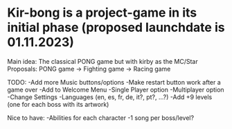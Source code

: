 # Kir-bong is a project-game in its initial phase (proposed launchdate is 01.11.2023)
Main idea: The classical PONG game but with kirby as the MC/Star
Proposals: PONG game -> Fighting game -> Racing game

TODO:
-Add more Music buttons/options
-Make restart button work after a game over
-Add to Welcome Menu
  -Single Player option
  -Multiplayer option
  -Change Settings
  -Languages (en, es, fr, de, it?, pt?, ...?)
-Add +9 levels (one for each boss with its artwork)

Nice to have:
-Abilities for each character
-1 song per boss/level?
